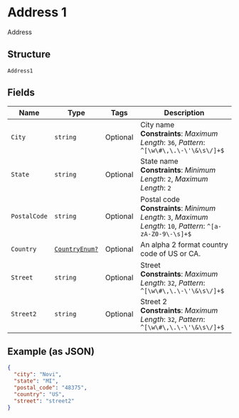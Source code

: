
# Address 1

Address

## Structure

`Address1`

## Fields

| Name | Type | Tags | Description |
|  --- | --- | --- | --- |
| `City` | `string` | Optional | City name<br>**Constraints**: *Maximum Length*: `36`, *Pattern*: `^[\w\#\,\.\-\'\&\s\/]+$` |
| `State` | `string` | Optional | State name<br>**Constraints**: *Minimum Length*: `2`, *Maximum Length*: `2` |
| `PostalCode` | `string` | Optional | Postal code<br>**Constraints**: *Minimum Length*: `3`, *Maximum Length*: `10`, *Pattern*: `^[a-zA-Z0-9\-\s]+$` |
| `Country` | [`CountryEnum?`](../../doc/models/country-enum.md) | Optional | An alpha 2 format country code of US or CA. |
| `Street` | `string` | Optional | Street<br>**Constraints**: *Maximum Length*: `32`, *Pattern*: `^[\w\#\,\.\-\'\&\s\/]+$` |
| `Street2` | `string` | Optional | Street 2<br>**Constraints**: *Maximum Length*: `32`, *Pattern*: `^[\w\#\,\.\-\'\&\s\/]+$` |

## Example (as JSON)

```json
{
  "city": "Novi",
  "state": "MI",
  "postal_code": "48375",
  "country": "US",
  "street": "street2"
}
```

